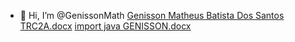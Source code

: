 - 👋 Hi, I’m @GenissonMath
[Genisson Matheus Batista Dos Santos TRC2A.docx](https://github.com/GenissonMath/GenissonMath/files/10208797/Genisson.Matheus.Batista.Dos.Santos.TRC2A.docx)
[import java GENISSON.docx](https://github.com/GenissonMath/GenissonMath/files/10208799/import.java.GENISSON.docx)

